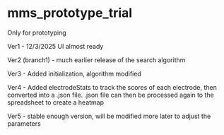 # mms_prototype_trial
Only for prototyping

Ver1 - 12/3/2025
UI almost ready


Ver2 (branch1) - much earlier release of the search algorithm

Ver3 - Added initialization, algorithm modified

Ver4 - Added electrodeStats to track the scores of each electrode, then converted into a .json file. .json file can then be processed again to the spreadsheet to create a heatmap

Ver5 - stable enough version, will be modified more later to adjust the parameters


